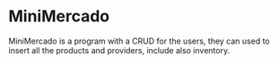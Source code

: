 # MiniMercado
MiniMercado is a program with a CRUD for the users, they can used to insert all the products and providers, include also inventory. 
